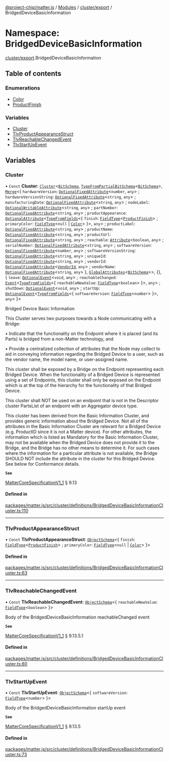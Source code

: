 [@project-chip/matter.js](../README.md) / [Modules](../modules.md) / [cluster/export](cluster_export.md) / BridgedDeviceBasicInformation

# Namespace: BridgedDeviceBasicInformation

[cluster/export](cluster_export.md).BridgedDeviceBasicInformation

## Table of contents

### Enumerations

- [Color](../enums/cluster_export.BridgedDeviceBasicInformation.Color.md)
- [ProductFinish](../enums/cluster_export.BridgedDeviceBasicInformation.ProductFinish.md)

### Variables

- [Cluster](cluster_export.BridgedDeviceBasicInformation.md#cluster)
- [TlvProductAppearanceStruct](cluster_export.BridgedDeviceBasicInformation.md#tlvproductappearancestruct)
- [TlvReachableChangedEvent](cluster_export.BridgedDeviceBasicInformation.md#tlvreachablechangedevent)
- [TlvStartUpEvent](cluster_export.BridgedDeviceBasicInformation.md#tlvstartupevent)

## Variables

### Cluster

• `Const` **Cluster**: [`Cluster`](cluster_export.md#cluster)<[`BitSchema`](schema_export.md#bitschema), [`TypeFromPartialBitSchema`](schema_export.md#typefrompartialbitschema)<[`BitSchema`](schema_export.md#bitschema)\>, [`Merge`](util_export.md#merge)<{ `hardwareVersion`: [`OptionalFixedAttribute`](cluster_export.md#optionalfixedattribute)<`number`, `any`\> ; `hardwareVersionString`: [`OptionalFixedAttribute`](cluster_export.md#optionalfixedattribute)<`string`, `any`\> ; `manufacturingDate`: [`OptionalFixedAttribute`](cluster_export.md#optionalfixedattribute)<`string`, `any`\> ; `nodeLabel`: [`OptionalWritableAttribute`](cluster_export.md#optionalwritableattribute)<`string`, `any`\> ; `partNumber`: [`OptionalFixedAttribute`](cluster_export.md#optionalfixedattribute)<`string`, `any`\> ; `productAppearance`: [`OptionalAttribute`](cluster_export.md#optionalattribute)<[`TypeFromFields`](tlv_export.md#typefromfields)<{ `finish`: [`FieldType`](../interfaces/tlv_export.FieldType.md)<[`ProductFinish`](../enums/cluster_export.BridgedDeviceBasicInformation.ProductFinish.md)\> ; `primaryColor`: [`FieldType`](../interfaces/tlv_export.FieldType.md)<``null`` \| [`Color`](../enums/cluster_export.BridgedDeviceBasicInformation.Color.md)\>  }\>, `any`\> ; `productLabel`: [`OptionalFixedAttribute`](cluster_export.md#optionalfixedattribute)<`string`, `any`\> ; `productName`: [`OptionalFixedAttribute`](cluster_export.md#optionalfixedattribute)<`string`, `any`\> ; `productUrl`: [`OptionalFixedAttribute`](cluster_export.md#optionalfixedattribute)<`string`, `any`\> ; `reachable`: [`Attribute`](cluster_export.md#attribute)<`boolean`, `any`\> ; `serialNumber`: [`OptionalFixedAttribute`](cluster_export.md#optionalfixedattribute)<`string`, `any`\> ; `softwareVersion`: [`OptionalFixedAttribute`](cluster_export.md#optionalfixedattribute)<`number`, `any`\> ; `softwareVersionString`: [`OptionalFixedAttribute`](cluster_export.md#optionalfixedattribute)<`string`, `any`\> ; `uniqueId`: [`OptionalFixedAttribute`](cluster_export.md#optionalfixedattribute)<`string`, `any`\> ; `vendorId`: [`OptionalFixedAttribute`](cluster_export.md#optionalfixedattribute)<[`VendorId`](datatype_export.md#vendorid), `any`\> ; `vendorName`: [`OptionalFixedAttribute`](cluster_export.md#optionalfixedattribute)<`string`, `any`\>  }, [`GlobalAttributes`](cluster_export.md#globalattributes-1)<[`BitSchema`](schema_export.md#bitschema)\>\>, {}, { `leave`: [`OptionalEvent`](cluster_export.md#optionalevent)<`void`, `any`\> ; `reachableChanged`: [`Event`](cluster_export.md#event)<[`TypeFromFields`](tlv_export.md#typefromfields)<{ `reachableNewValue`: [`FieldType`](../interfaces/tlv_export.FieldType.md)<`boolean`\>  }\>, `any`\> ; `shutDown`: [`OptionalEvent`](cluster_export.md#optionalevent)<`void`, `any`\> ; `startUp`: [`OptionalEvent`](cluster_export.md#optionalevent)<[`TypeFromFields`](tlv_export.md#typefromfields)<{ `softwareVersion`: [`FieldType`](../interfaces/tlv_export.FieldType.md)<`number`\>  }\>, `any`\>  }\>

Bridged Device Basic Information

This Cluster serves two purposes towards a Node communicating with a Bridge:

  • Indicate that the functionality on the Endpoint where it is placed (and its Parts) is bridged from a
    non-Matter technology, and

  • Provide a centralized collection of attributes that the Node may collect to aid in conveying information
    regarding the Bridged Device to a user, such as the vendor name, the model name, or user-assigned name.

This cluster shall be exposed by a Bridge on the Endpoint representing each Bridged Device. When the
functionality of a Bridged Device is represented using a set of Endpoints, this cluster shall only be exposed on
the Endpoint which is at the top of the hierarchy for the functionality of that Bridged Device.

This cluster shall NOT be used on an endpoint that is not in the Descriptor cluster PartsList of an endpoint
with an Aggregator device type.

This cluster has been derived from the Basic Information Cluster, and provides generic information about the
Bridged Device. Not all of the attributes in the Basic Information Cluster are relevant for a Bridged Device
(e.g. ProductID since it is not a Matter device). For other attributes, the information which is listed as
Mandatory for the Basic Information Cluster, may not be available when the Bridged Device does not provide it to
the Bridge, and the Bridge has no other means to determine it. For such cases where the information for a
particular attribute is not available, the Bridge SHOULD NOT include the attribute in the cluster for this
Bridged Device. See below for Conformance details.

**`See`**

[MatterCoreSpecificationV1_1](../interfaces/spec_export.MatterCoreSpecificationV1_1.md) § 9.13

#### Defined in

[packages/matter.js/src/cluster/definitions/BridgedDeviceBasicInformationCluster.ts:110](https://github.com/project-chip/matter.js/blob/16d5b0d/packages/matter.js/src/cluster/definitions/BridgedDeviceBasicInformationCluster.ts#L110)

___

### TlvProductAppearanceStruct

• `Const` **TlvProductAppearanceStruct**: [`ObjectSchema`](../classes/tlv_export.ObjectSchema.md)<{ `finish`: [`FieldType`](../interfaces/tlv_export.FieldType.md)<[`ProductFinish`](../enums/cluster_export.BridgedDeviceBasicInformation.ProductFinish.md)\> ; `primaryColor`: [`FieldType`](../interfaces/tlv_export.FieldType.md)<``null`` \| [`Color`](../enums/cluster_export.BridgedDeviceBasicInformation.Color.md)\>  }\>

#### Defined in

[packages/matter.js/src/cluster/definitions/BridgedDeviceBasicInformationCluster.ts:63](https://github.com/project-chip/matter.js/blob/16d5b0d/packages/matter.js/src/cluster/definitions/BridgedDeviceBasicInformationCluster.ts#L63)

___

### TlvReachableChangedEvent

• `Const` **TlvReachableChangedEvent**: [`ObjectSchema`](../classes/tlv_export.ObjectSchema.md)<{ `reachableNewValue`: [`FieldType`](../interfaces/tlv_export.FieldType.md)<`boolean`\>  }\>

Body of the BridgedDeviceBasicInformation reachableChanged event

**`See`**

[MatterCoreSpecificationV1_1](../interfaces/spec_export.MatterCoreSpecificationV1_1.md) § 9.13.5.1

#### Defined in

[packages/matter.js/src/cluster/definitions/BridgedDeviceBasicInformationCluster.ts:80](https://github.com/project-chip/matter.js/blob/16d5b0d/packages/matter.js/src/cluster/definitions/BridgedDeviceBasicInformationCluster.ts#L80)

___

### TlvStartUpEvent

• `Const` **TlvStartUpEvent**: [`ObjectSchema`](../classes/tlv_export.ObjectSchema.md)<{ `softwareVersion`: [`FieldType`](../interfaces/tlv_export.FieldType.md)<`number`\>  }\>

Body of the BridgedDeviceBasicInformation startUp event

**`See`**

[MatterCoreSpecificationV1_1](../interfaces/spec_export.MatterCoreSpecificationV1_1.md) § 9.13.5

#### Defined in

[packages/matter.js/src/cluster/definitions/BridgedDeviceBasicInformationCluster.ts:73](https://github.com/project-chip/matter.js/blob/16d5b0d/packages/matter.js/src/cluster/definitions/BridgedDeviceBasicInformationCluster.ts#L73)
